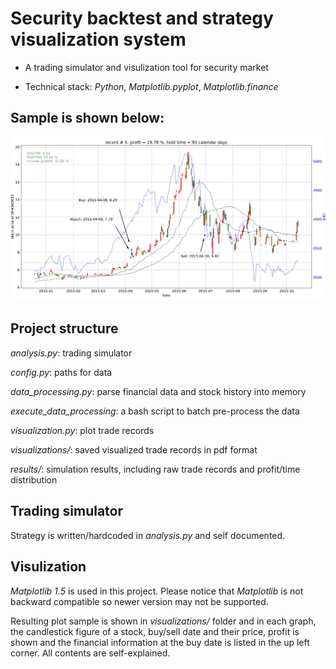 # Security backtest and strategy visualization system

* A trading simulator and visulization tool for security market

* Technical stack: *Python*, *Matplotlib.pyplot*, *Matplotlib.finance*


## Sample is shown below:

![Sample](https://github.com/XiaoJenJen/sbsvs/blob/master/record%20%23%205.jpg "record # 5.jpg")

## Project structure
*analysis.py*: trading simulator

*config.py*: paths for data

*data_processing.py*: parse financial data and stock history into memory

*execute_data_processing*: a bash script to batch pre-process the data

*visualization.py*: plot trade records

*visualizations/*: saved visualized trade records in pdf format

*results/*: simulation results, including raw trade records and profit/time distribution

## Trading simulator
Strategy is written/hardcoded in *analysis.py* and self documented.

## Visulization
*Matplotlib 1.5* is used in this project. Please notice that *Matplotlib* is not backward compatible so newer version may not be supported. 
	
Resulting plot sample is shown in *visualizations/* folder and in each graph, the candlestick figure of a stock, buy/sell date and their price, profit is shown and the financial information at the buy date is listed in the up left corner. All contents are self-explained.


